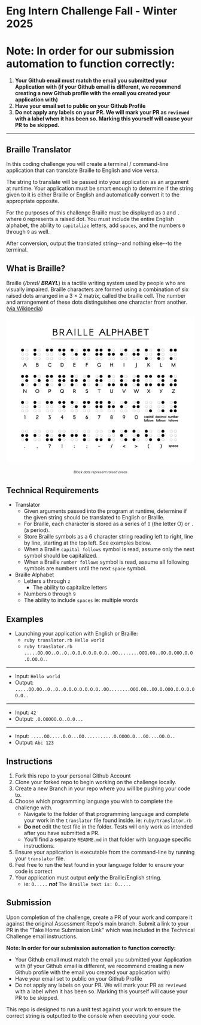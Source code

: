 # Eng Intern Challenge Fall - Winter 2025

# **Note: In order for our submission automation to function correctly:**
1. **Your Github email must match the email you submitted your Application with (if your Github email is different, we recommend creating a new Github profile with the email you created your application with)**
2. **Have your email set to public on your Github Profile**
3. **Do not apply any labels on your PR. We will mark your PR as `reviewed` with a label when it has been so. Marking this yourself will cause your PR to be skipped.**

---

## Braille Translator
In this coding challenge you will create a terminal / command-line application that can translate Braille to English and vice versa. 

The string to translate will be passed into your application as an argument at runtime. Your application must be smart enough to determine if the string given to it is either Braille or English and automatically convert it to the appropriate opposite. 

For the purposes of this challenge Braille must be displayed as `O` and `.` where `O` represents a raised dot. You must include the entire English alphabet, the ability to `capitalize` letters, add `spaces`, and the numbers `0` through `9` as well. 

After conversion, output the translated string--and nothing else--to the terminal. 

## What is Braille?
Braille (*/breɪl/ **BRAYL***) is a tactile writing system used by people who are visually impaired. Braille characters are formed using a combination of six raised dots arranged in a 3 × 2 matrix, called the braille cell. The number and arrangement of these dots distinguishes one character from another. ([via Wikipedia](https://en.wikipedia.org/wiki/Braille))

<p align='center'>
  <img src='./braille.jpg' alt='Braille Alphabet' />
</p>
<p align='center'>
  <em style='font-size:xx-small;'>Black dots represent raised areas</em>
</p>

## Technical Requirements
- Translator
  - Given arguments passed into the program at runtime, determine if the given string should be translated to English or Braille.
  - For Braille, each character is stored as a series of `O` (the letter O) or `.` (a period).
  - Store Braille symbols as a 6 character string reading left to right, line by line, starting at the top left. See examples below.
  - When a Braille `capital follows` symbol is read, assume only the next symbol should be capitalized. 
  - When a Braille `number follows` symbol is read, assume all following symbols are numbers until the next `space` symbol.
- Braille Alphabet
  - Letters `a` through `z`
    - The ability to capitalize letters
  - Numbers `0` through `9`
  - The ability to include `spaces` ie: multiple words

## Examples
- Launching your application with English or Braille:
  - `ruby translator.rb Hello world`
  - `ruby translator.rb .....OO.OO..O..O..O.O.O.O.O.O.O..OO........OOO.OO..OO.O.OOO.O.O.O.OO.O..`
---
- Input: `Hello world`
- Output: `.....OO.OO..O..O..O.O.O.O.O.O.O..OO........OOO.OO..OO.O.OOO.O.O.O.OO.O..`
---
- Input: `42`
- Output: `.O.OOOOO.O..O.O...`
---
- Input: `.....OO.....O.O...OO...........O.OOOO.O...OO....OO.O..`
- Output: `Abc 123`

## Instructions
1. Fork this repo to your personal Github Account
1. Clone your forked repo to begin working on the challenge locally.
2. Create a new Branch in your repo where you will be pushing your code to.
3. Choose which programming language you wish to complete the challenge with.
    - Navigate to the folder of that programming language and complete your work in the `translator` file found inside. ie: `ruby/translator.rb`
    - **Do not** edit the test file in the folder. Tests will only work as intended after you have submitted a PR.
    - You'll find a separate `README.md` in that folder with language specific instructions.
4. Ensure your application is executable from the command-line by running your `translator` file.
5. Feel free to run the test found in your language folder to ensure your code is correct
6. Your application must output ***only*** the Braille/English string.
    - ie: `O.....` ***not*** `The Braille text is: O.....`

## Submission
Upon completion of the challenge, create a PR of your work and compare it against the original Assessment Repo's main branch. Submit a link to your PR in the "Take Home Submission Link" which was included in the Technical Challenge email instructions.

**Note: In order for our submission automation to function correctly:**
- Your Github email must match the email you submitted your Application with (if your Github email is different, we recommend creating a new Github profile with the email you created your application with)
- Have your email set to public on your Github Profile
- Do not apply any labels on your PR. We will mark your PR as `reviewed` with a label when it has been so. Marking this yourself will cause your PR to be skipped.

This repo is designed to run a unit test against your work to ensure the correct string is outputted to the console when executing your code. 
